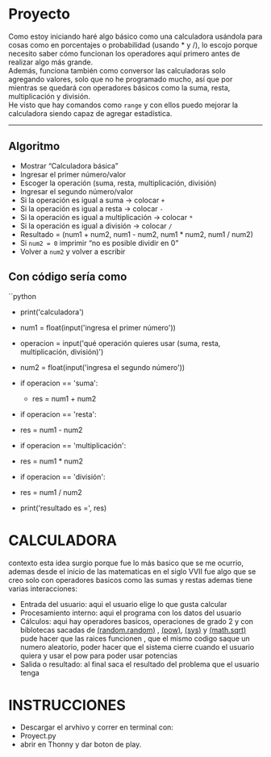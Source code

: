 # Proyecto
Como estoy iniciando haré algo básico como una calculadora usándola para cosas como en porcentajes o probabilidad (usando * y /), lo escojo porque necesito saber cómo funcionan los operadores aquí primero antes de realizar algo más grande.  
Además, funciona también como conversor las calculadoras solo agregando valores, solo que no he programado mucho, así que por mientras se quedará con operadores básicos como la suma, resta, multiplicación y división.  
He visto que hay comandos como `range` y con ellos puedo mejorar la calculadora siendo capaz de agregar estadística.

---

## Algoritmo
- Mostrar “Calculadora básica”  
- Ingresar el primer número/valor  
- Escoger la operación (suma, resta, multiplicación, división)  
- Ingresar el segundo número/valor  
- Si la operación es igual a suma → colocar `+`  
- Si la operación es igual a resta → colocar `-`  
- Si la operación es igual a multiplicación → colocar `*`  
- Si la operación es igual a división → colocar `/`  
- Resultado = (num1 + num2, num1 - num2, num1 * num2, num1 / num2)  
- Si `num2 = 0` imprimir “no es posible dividir en 0”  
- Volver a `num2` y volver a escribir


## Con código sería como

``python
- print('calculadora')
- num1 = float(input('ingresa el primer número'))
- operacion = input('qué operación quieres usar (suma, resta, multiplicación, división)')
- num2 = float(input('ingresa el segundo número'))

- if operacion == 'suma':
  -  res = num1 + num2
- if operacion == 'resta':
 -   res = num1 - num2
- if operacion == 'multiplicación':
 -   res = num1 * num2
- if operacion == 'división':
 -   res = num1 / num2

- print('resultado es =', res)



# CALCULADORA
contexto esta idea surgio porque fue lo más basico que se me ocurrio, ademas desde el inicio de las matematicas en el siglo VVII fue algo que se creo solo con operadores basicos como las sumas y restas 
ademas tiene varias interacciones:
- Entrada del usuario: aqui el usuario elige lo que gusta calcular
- Procesamiento interno: aqui el programa con los datos del usuario 
- Cálculos: aqui hay operadores basicos, operaciones de grado 2 y con biblotecas sacadas de [(random.random)](https://docs.python.org/es/3.13/library/random.html) , [(pow)](https://docs.python.org/3/library/functions.html#pow), [(sys)](https://docs.python.org/3/library/sys.html) y [(math.sqrt) ](https://docs.python.org/3/library/math.html#math.sqrt) pude hacer que las raices funcionen , que el mismo codigo saque un numero aleatorio, poder hacer que el sistema cierre cuando el usuario quiera  y usar el pow para poder usar potencias  
- Salida o resultado: al final saca el resultado del problema que el usuario tenga 

# INSTRUCCIONES
- Descargar el arvhivo y correr en terminal con:
- Proyect.py
- abrir en Thonny y dar boton de play.
 
